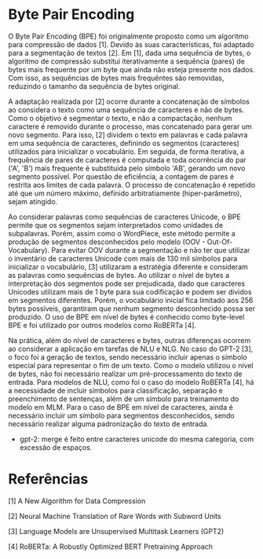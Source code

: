 # Byte Pair Encoding

O Byte Pair Encoding (BPE) foi originalmente proposto como um algoritmo para compressão de dados [1]. Devido às suas características, foi adaptado para a segmentação de textos [2]. Em [1], dada uma sequência de bytes, o algoritmo de compressão substitui iterativamente a sequência (pares) de bytes mais frequente por um byte que ainda não esteja presente nos dados. Com isso, as sequências de bytes mais frequêntes são removidas, reduzindo o tamanho da sequência de bytes original.

A adaptação realizada por [2] ocorre durante a concatenação de símbolos ao considera o texto como uma sequência de caracteres e não de bytes. Como o objetivo é segmentar o texto, e não a compactação, nenhum caractere é removido durante o processo, mas concatenado para gerar um novo segmento. Para isso, [2] dividem o texto em palavras e cada palavra em uma sequência de caracteres, definindo os segmentos (caracteres) utilizados para inicializar o vocabulário. Em seguida, de forma iterativa, a frequência de pares de caracteres é computada e toda ocorrência do par ('A', 'B') mais frequente é substituida pelo símbolo 'AB', gerando um novo segmento possível. Por questão de eficiência, a contagem de pares é restrita aos limites de cada palavra. O processo de concatenação é repetido até que um número máximo, definido arbitratiamente (hiper-parâmetro), sejam atingido.

Ao considerar palavras como sequências de caracteres Unicode, o BPE permite que os segmentos sejam interpretados como unidades de subpalavras. Porém, assim como o WordPiece, este método permite a produção de segmentos desconhecidos pelo modelo (OOV - Out-Of-Vocabulary). Para evitar OOV durante a segmentação e não ter que utilizar o inventário de caracteres Unicode com mais de 130 mil símbolos para inicializar o vocabulário, [3] utilizaram a estratégia diferente e consideram as palavras como sequências de bytes. Ao utilizar o nível de bytes a interpretação dos segmentos pode ser prejudicada, dado que caracteres Unicodes utilizam mais de 1 byte para sua codificação e podem ser dividos em segmentos diferentes. Porém, o vocabulário inicial fica limitado aos 256 bytes possíveis, garantiram que nenhum segmento desconhecido possa ser produzido. O uso de BPE em nível de bytes é conhecido como byte-level BPE e foi utilizado por outros modelos como RoBERTa [4].

Na prática, além do nível de caracteres e bytes, outras diferenças ocorrem ao considerar a aplicação em tarefas de NLU e NLG. No caso do GPT-2 [3], o foco foi a geração de textos, sendo necessário incluir apenas o símbolo especial para representar o fim de um texto. Como o modelo utilizou o nível de bytes, não foi necessário realizar um pré-processamento do texto de entrada. Para modelos de NLU, como foi o caso do modelo RoBERTa [4], há a necessidade de incluir símbolos para classificação, separação e preenchimento de sentenças, além de um símbolo para treinamento do modelo em MLM. Para o caso de BPE em nível de caracteres, ainda é necessário incluir um símbolo para segmentos desconhecidos, sendo necessário realizar alguma padronização do texto de entrada.


- gpt-2: merge é feito entre caracteres unicode do mesma categoria, com excessão de espaços.

# Referências

[1] A New Algorithm for Data Compression

[2] Neural Machine Translation of Rare Words with Subword Units

[3] Language Models are Unsupervised Multitask Learners (GPT2)

[4] RoBERTa: A Robustly Optimized BERT Pretraining Approach
